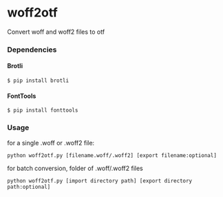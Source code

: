 # woff2otf
Convert woff and woff2 files to otf 
### Dependencies
#### Brotli
    
    $ pip install brotli
#### FontTools
    $ pip install fonttools
### Usage
for a single .woff or .woff2 file:

    python woff2otf.py [filename.woff/.woff2] [export filename:optional]
for batch conversion, folder of .woff/.woff2 files
    
    python woff2otf.py [import directory path] [export directory path:optional]
